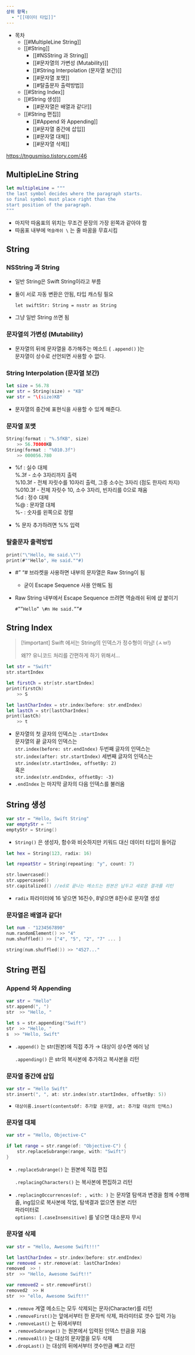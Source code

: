 ```yaml
---
상위 항목:
  - "[[데이터 타입]]"
---
```

- 목차
    - [[#MultipleLine String]]
    - [[#String]]
        - [[#NSString 과 String]]
        - [[#문자열의 가변성 (Mutability)]]
        - [[#String Interpolation (문자열 보간)]]
        - [[#문자열 포맷]]
        - [[#탈출문자 출력방법]]
    - [[#String Index]]
    - [[#String 생성]]
        - [[#문자열은 배열과 같다!]]
    - [[#String 편집]]
        - [[#Append 와 Appending]]
        - [[#문자열 중간에 삽입]]
        - [[#문자열 대체]]
        - [[#문자열 삭제]]

https://tngusmiso.tistory.com/46

## MultipleLine String

```Swift
let multipleLine = """
the last symbol decides where the paragraph starts.
so final symbol must place right than the
start position of the paragraph.
"""
```

- 마지막 따옴표의 위치는 무조건 문장의 가장 왼쪽과 같아야 함
- 따옴표 내부에 `역슬래쉬 \` 는 줄 바꿈을 무효시킴

  

## String

### NSString 과 String

- 일반 String은 Swift String이라고 부름
- 둘이 서로 자동 변환은 안됨, 타입 캐스팅 필요  
      
    `let swiftStr: String = nsstr as String`
- 그냥 일반 String 쓰면 됨

  

### 문자열의 가변성 (Mutability)

- 문자열의 뒤에 문자열을 추가해주는 메소드 ( `.append()` )는  
    문자열이 상수로 선언되면 사용할 수 없다.  
    
      
    

### String Interpolation (문자열 보간)

```Swift
let size = 56.78
var str = String(size) + "KB"
var str = "\(size)KB"
```

- 문자열의 중간에 표현식을 사용할 수 있게 해준다.

  

### 문자열 포맷

```Swift
String(format : "%.5fKB", size)
	>> 56.78000KB
String(format : "%010.3f")
	>> 000056.780
```

- %f : 실수 대체  
    %.3f - 소수 3자리까지 출력  
    %10.3f - 전체 자릿수를 10자리 출력, 그중 소수는 3자리 (점도 한자리 차지)  
    %010.3f - 전체 자릿수 10, 소수 3자리, 빈자리를 0으로 채움  
    %d : 정수 대체  
    %@ : 문자열 대체  
    %- : 숫자를 왼쪽으로 정렬  
    
- % 문자 추가하려면 %% 입력
    
      

### 탈출문자 출력방법

```Swift
print("\"Hello, He said.\"")
print(#""Hello", He said.""#)
```

- \#” “# 브라켓을 사용하면 내부의 문자열은 Raw String이 됨
    - 굳이 Escape Sequence 사용 안해도 됨
- Raw String 내부에서 Escape Sequence 쓰려면 역슬래쉬 뒤에 샵 붙이기  
      
    `#””Hello” \#n He said.””#`

  

## String Index

> [!important] Swift 에서는 String의 인덱스가 정수형이 아님! (ㅅㅂ!)
> 
>   
> 왜?? 유니코드 처리를 간편하게 하기 위해서…  

```Swift
let str = "Swift"
str.startIndex

let firstCh = str[str.startIndex]
print(firstCh)
	>> S 

let lastCharIndex = str.index(before: str.endIndex)
let lastCh = str[lastCharIndex]
print(lastCh)
	>> t
```

- 문자열의 첫 글자의 인덱스는 `.startIndex`  
    문자열의 끝 글자의 인덱스는  
    `str.index(before: str.endIndex)` 두번째 글자의 인덱스는 `str.index(after: str.startIndex)` 세번째 글자의 인덱스는 `str.index(str.startIndex, offsetBy: 2)`  
    혹은  
    `str.index(str.endIndex, offsetBy: -3)`
- `.endIndex` 는 마지막 글자의 다음 인덱스를 불러옴

  

## String 생성

```Swift
var str = "Hello, Swift String"
var emptyStr = ""
emptyStr = String()
```

- `String()` 은 생성자, 함수와 비슷하지만 키워드 대신 데이터 타입이 들어감

```Swift
let hex = String(123, radix: 16)

let repeatStr = String(repeating: "y", count: 7)

str.lowercased()
str.uppercased()
str.capitalized() //ed로 끝나는 메소드는 원본은 납두고 새로운 결과를 리턴
```

- `radix` 파라미터에 16 넣으면 16진수, 8넣으면 8진수로 문자열 생성

### 문자열은 배열과 같다!

```Swift
let num - "1234567890"
num.randomElement() >> "4"
num.shuffled() >> ["4", "5", "2", "7" ... ]

string(num.shuffled()) >> "4527..."
```

  

## String 편집

### Append 와 Appending

```Swift
var str = "Hello"
str.append(", ")
str  >> "Hello, "

let s = str.appending("Swift")
str  >> "Hello, "
s  >> "Hello, Swift"
```

- `.append()` 는 str(원본)에 직접 추가 → 대상이 상수면 에러 남  
      
    `.appending()` 은 str의 복사본에 추가하고 복사본을 리턴

  

### 문자열 중간에 삽입

```Swift
var str = "Hello Swift"
str.insert(", ", at: str.index(str.startIndex, offsetBy: 5))
```

- `대상이름.insert(contentsOf: 추가할 문자열, at: 추가할 대상의 인덱스)`

  

### 문자열 대체

```Swift
var str = "Hello, Objective-C"

if let range = str.range(of: "Objective-C") {
	str.replaceSubrange(range, with: "Swift")
}
```

- `.replaceSubrange()` 는 원본에 직접 편집  
      
    `.replacingCharacters()` 는 복사본에 편집하고 리턴
- `.replacingOccurrences(of: , with: )` 는 문자열 탐색과 변경을 함께 수행해줌, ing임으로 복사본에 작업, 탐색결과 없으면 원본 리턴  
    파라미터로  
    `options: [.caseInsensitive]` 를 넣으면 대소문자 무시

  

### 문자열 삭제

```Swift
var str = "Hello, Awesome Swift!!!"

let lastCharIndex = str.index(before: str.endIndex)
var removed = str.remove(at: lastCharIndex)
removed  >> !
str  >> "Hello, Awesome Swift!!"

var removed2 = str.removeFirst()
removed2  >> H
str  >> "ello, Awesome Swift!!"
```

- `.remove` 계열 메소드는 모두 삭제되는 문자(Character)를 리턴
- `.removeFirst()`는 앞에서부터 한 문자씩 삭제, 파라미터로 갯수 입력 가능
- `.removeLast()` 는 뒤에서부터
- `.removeSubrange()` 는 원본에서 입력된 인덱스 만큼을 지움
- `.removeAll()` 는 대상의 문자열을 모두 삭제
- `.dropLast()` 는 대상의 뒤에서부터 갯수만큼 빼고 리턴